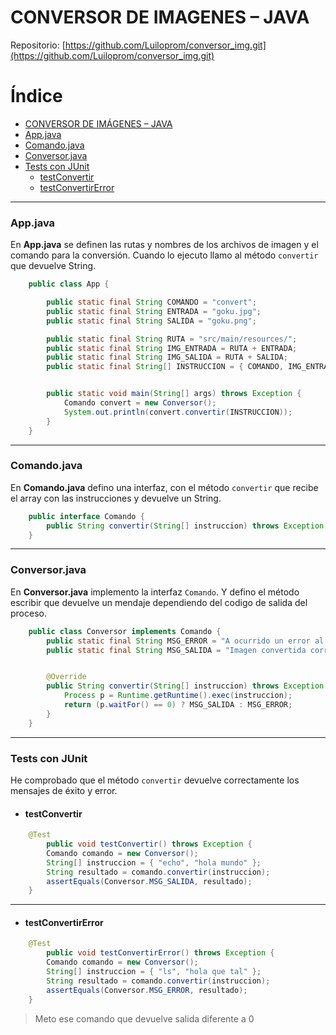 # CONVERSOR DE IMAGENES – JAVA

Repositorio: [https://github.com/Luiloprom/conversor_img.git](https://github.com/Luiloprom/conversor_img.git)

# Índice

- [CONVERSOR DE IMÁGENES – JAVA](#conversor-de-imágenes--java)
- [App.java](#appjava)
- [Comando.java](#comandojava)
- [Conversor.java](#conversorjava)
- [Tests con JUnit](#tests-con-junit)
  - [testConvertir](#testconvertir)
  - [testConvertirError](#testconvertirerror)

---

### App.java

En **App.java** se definen las rutas y nombres de los archivos de imagen y el comando para la conversión. Cuando lo ejecuto llamo al método `convertir` que devuelve String.

```java
    public class App {

        public static final String COMANDO = "convert";
        public static final String ENTRADA = "goku.jpg";
        public static final String SALIDA = "goku.png";

        public static final String RUTA = "src/main/resources/";
        public static final String IMG_ENTRADA = RUTA + ENTRADA;
        public static final String IMG_SALIDA = RUTA + SALIDA;
        public static final String[] INSTRUCCION = { COMANDO, IMG_ENTRADA, IMG_SALIDA };


        public static void main(String[] args) throws Exception {
            Comando convert = new Conversor();
            System.out.println(convert.convertir(INSTRUCCION));
        }
    }
```

---

### Comando.java

En **Comando.java** defino una interfaz, con el método `convertir` que recibe el array con las instrucciones y devuelve un String.

```java
    public interface Comando {
        public String convertir(String[] instruccion) throws Exception;
    }
```

---

### Conversor.java

En **Conversor.java** implemento la interfaz `Comando`. Y defino el método escribir que devuelve un mendaje dependiendo del codigo de salida del proceso.

```java
    public class Conversor implements Comando {
        public static final String MSG_ERROR = "A ocurrido un error al convertir la imagen";
        public static final String MSG_SALIDA = "Imagen convertida correctamente";


        @Override
        public String convertir(String[] instruccion) throws Exception {
            Process p = Runtime.getRuntime().exec(instruccion);
            return (p.waitFor() == 0) ? MSG_SALIDA : MSG_ERROR;
        }
    }
```

--- 

### Tests con JUnit

He comprobado que el método `convertir` devuelve correctamente los mensajes de éxito y error.

- #### testConvertir

```java
    @Test
        public void testConvertir() throws Exception {
        Comando comando = new Conversor();
        String[] instruccion = { "echo", "hola mundo" };
        String resultado = comando.convertir(instruccion);
        assertEquals(Conversor.MSG_SALIDA, resultado);
    }
```

---

- #### testConvertirError

```java
    @Test
        public void testConvertirError() throws Exception {
        Comando comando = new Conversor();
        String[] instruccion = { "ls", "hola que tal" }; 
        String resultado = comando.convertir(instruccion);
        assertEquals(Conversor.MSG_ERROR, resultado);
    }
```
> Meto ese comando que devuelve salida diferente a 0